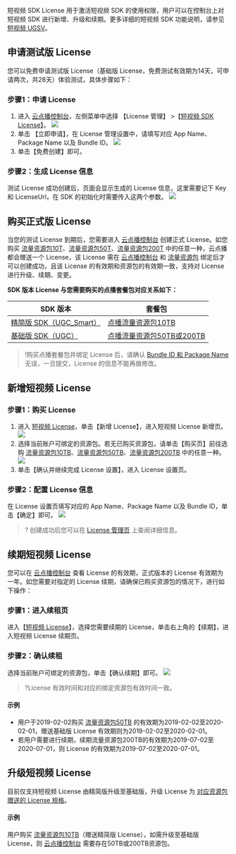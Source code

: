 短视频 SDK License 用于激活短视频 SDK 的使用权限，用户可以在控制台上对短视频 SDK 进行新增、升级和续期。更多详细的短视频 SDK 功能说明，请参见 [ 短视频 UGSV](https://cloud.tencent.com/document/product/584/9366)。

## 申请测试版 License

您可以免费申请测试版 License（基础版 License，免费测试有效期为14天，可申请两次，共28天）体验测试，具体步骤如下：

### 步骤1：申请 License
 
1. 进入 [云点播控制台](https://console.cloud.tencent.com/vod/license)，左侧菜单中选择 【License 管理】 >【[短视频 SDK License](https://console.cloud.tencent.com/vod/license/video)】。
![](https://main.qcloudimg.com/raw/d7be56a797addeed6e3959b5ab7f3114.png)
2. 单击 【立即申请】，在 License 管理设置中，请填写对应 App Name、Package Name 以及 Bundle ID。
![](https://main.qcloudimg.com/raw/bdd927a3b000daebb8f4b3b758517764.png)
3. 单击【免费创建】即可。

 
### 步骤2：生成 License 信息
测试 License 成功创建后，页面会显示生成的 License 信息，这里需要记下 Key 和 LicenseUrl，在 SDK 的初始化时需要传入这两个参数。
![](https://main.qcloudimg.com/raw/1c181ff0fe99c93f9c01d09bd1b3ca65.png)

## 购买正式版 License

当您的测试 License 到期后，您需要进入 [云点播控制台](https://console.cloud.tencent.com/vod/license) 创建正式 License。如您购买 [流量资源包10T](https://buy.cloud.tencent.com/vod)、[流量资源包50T](https://buy.cloud.tencent.com/vod)、[流量资源包200T](https://buy.cloud.tencent.com/vod) 中的任意一种，云点播都会赠送一个 License，该 License 需在 [云点播控制台](https://console.cloud.tencent.com/vod/license) 和 [流量资源包](https://cloud.tencent.com/document/product/266/14667#2.-.E6.B5.81.E9.87.8F.E8.B5.84.E6.BA.90.E5.8C.85) 绑定后才可以创建成功，且该 License 的有效期和资源包的有效期一致，支持对 License 进行升级、续期、变更。

**SDK 版本 License 与您需要购买的点播套餐包对应关系如下：**

| SDK 版本 | 套餐包 | 
|---------|---------|
| [精简版 SDK（UGC_Smart）](https://cloud.tencent.com/document/product/584/9366#sdk) | [点播流量资源包10TB](https://buy.cloud.tencent.com/vod?t=ugsv&amp;from=console-license-bottom-ugsv) | 
| [基础版 SDK（UGC）](https://cloud.tencent.com/document/product/584/9366#sdk) | [点播流量资源包50TB或200TB](https://buy.cloud.tencent.com/vod?t=ugsv&amp;from=console-license-bottom-ugsv) | 

>!购买点播套餐包并绑定 License 后，请确认 [Bundle ID 和 Package Name](https://cloud.tencent.com/document/product/266/49972#5.E3.80.81license-.E5.BA.94.E8.AF.A5.E5.A6.82.E4.BD.95.E7.A1.AE.E8.AE.A4.E7.BB.91.E5.AE.9A.E5.85.B3.E7.B3.BB.EF.BC.88android-.E7.9A.84-packagename-.E5.92.8C-ios-.E7.9A.84-bundleid.EF.BC.89.3F) 无误，一旦提交，License 的信息不能再做修改。

## 新增短视频 License

 ### 步骤1：购买 License
1. 进入 [短视频 License](https://console.cloud.tencent.com/vod/license)，单击【新增 License】，进入短视频 License 新增页。
![](https://main.qcloudimg.com/raw/a925a612f55ce6f0b9db96d541e0d6bf.png)
2. 选择当前账户可绑定的资源包。若无已购买资源包，请单击【购买页】前往选购 [流量资源包10TB](https://buy.cloud.tencent.com/vod)、[流量资源包50TB](https://buy.cloud.tencent.com/vod)、[流量资源包200TB](https://buy.cloud.tencent.com/vod) 中的任意一种。
![](https://main.qcloudimg.com/raw/07384dc91eca502e3ba77469ab2affeb.png)
3. 单击【确认并继续完成 License 设置】，进入 License 设置页。

### 步骤2：配置 License 信息
在 License 设置页填写对应的 App Name、Package Name 以及 Bundle ID，单击【确定】即可。
![](https://main.qcloudimg.com/raw/f4bc43f4f3220dfc493e9758afd2b4f8.png)

>? 创建成功后您可以在 [License 管理页](https://console.cloud.tencent.com/vod/license) 上查阅详细信息。

## 续期短视频 License

您可以在 [云点播控制台](https://console.cloud.tencent.com/vod/license) 查看 License 的有效期，正式版本的 License 有效期为一年。如您需要对指定的 License 续期，请确保已购买资源包的情况下，进行如下操作：
 ### 步骤1：进入续租页
进入【[短视频 License](https://console.cloud.tencent.com/vod/license)】，选择您需要续期的 License，单击右上角的【续期】，进入短视频 License 续期页。
 ### 步骤2：确认续租
选择当前账户可绑定的资源包，单击【确认续期】即可。
	![](https://main.qcloudimg.com/raw/5d1d551707a5a41e69f201ca00ef549d.png)
>?License 有效时间和对应的绑定资源包有效时间一致。
#### 示例

- 用户于2019-02-02购买 [流量资源包50TB](https://buy.cloud.tencent.com/vod) 的有效期为2019-02-02至2020-02-01，赠送基础版 License 有效期则为2019-02-02至2020-02-01。
- 若用户需要进行续期，续期流量资源包200TB的有效期为2019-07-02至2020-07-01，则 License 的有效期为2019-07-02至2020-07-01。

## 升级短视频 License

目前仅支持短视频 License 由精简版升级至基础版，升级 License 为 [对应资源包赠送的 License 规格](https://cloud.tencent.com/document/product/584/9368#.E8.B4.AD.E4.B9.B0.E8.AF.B4.E6.98.8E)。

#### 示例

用户购买 [流量资源包10TB](https://buy.cloud.tencent.com/vod)（赠送精简版 License），如需升级至基础版 License，则 [云点播控制台](https://console.cloud.tencent.com/vod/license) 需要存在50TB或200TB资源包。
